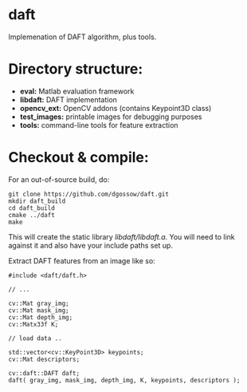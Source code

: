 daft
====

Implemenation of DAFT algorithm, plus tools.

# Directory structure:

*  **eval:**    Matlab evaluation framework
*  **libdaft:** DAFT implementation
*  **opencv_ext:** OpenCV addons (contains Keypoint3D class)
*  **test_images:** printable images for debugging purposes
*  **tools:**       command-line tools for feature extraction

# Checkout & compile:

For an out-of-source build, do:

    git clone https://github.com/dgossow/daft.git
    mkdir daft_build
    cd daft_build
    cmake ../daft
    make
    
This will create the static library *libdaft/libdaft.a*.
You will need to link against it and also have 
your include paths set up.

Extract DAFT features from an image like so:

    #include <daft/daft.h>
    
    // ...

    cv::Mat gray_img;
    cv::Mat mask_img;
    cv::Mat depth_img;
    cv::Matx33f K;
    
    // load data ..
    
    std::vector<cv::KeyPoint3D> keypoints;
    cv::Mat descriptors;
    
    cv::daft::DAFT daft;
    daft( gray_img, mask_img, depth_img, K, keypoints, descriptors );
  

